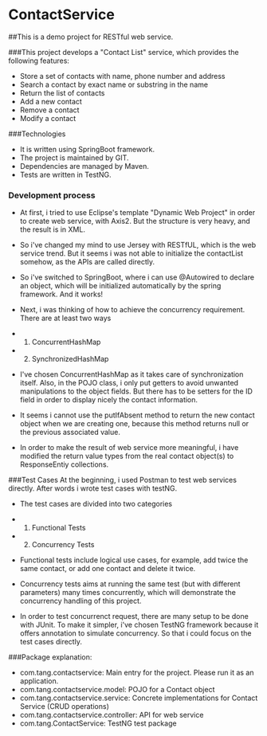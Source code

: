 # ContactService

##This is a demo project for RESTful web service.

###This project develops a "Contact List" service, which provides the following features:
- Store a set of contacts with name, phone number and address
- Search a contact by exact name or substring in the name
- Return the list of contacts
- Add a new contact
- Remove a contact
- Modify a contact

###Technologies
- It is written using SpringBoot framework. 
- The project is maintained by GIT.
- Dependencies are managed by Maven.
- Tests are written in TestNG.

### Development process
- At first, i tried to use Eclipse's template "Dynamic Web Project" in order to create web service, with Axis2. But the structure is very heavy, and the result is in XML.

- So i've changed my mind to use Jersey with RESTfUL, which is the web service trend. But it seems i was not able to initialize the contactList somehow, as the APIs are called directly.

- So i've switched to SpringBoot, where i can use @Autowired to declare an object, which will be initialized automatically by the spring framework. And it works!

- Next, i was thinking of how to achieve the concurrency requirement. There are at least two ways
- 1. ConcurrentHashMap
- 2. SynchronizedHashMap
- I've chosen ConcurrentHashMap as it takes care of synchronization itself. Also, in the POJO class, i only put getters to avoid unwanted manipulations to the object fields. But there has to be setters for the ID field in order to display nicely the contact information.
- It seems i cannot use the putIfAbsent method to return the new contact object when we are creating one, because this method returns null or the previous associated value.

- In order to make the result of web service more meaningful, i have modified the return value types from the real contact object(s) to ResponseEntiy collections.

###Test Cases
At the beginning, i used Postman to test web services directly.
After words i wrote test cases with testNG.

- The test cases are divided into two categories
- 1. Functional Tests
- 2. Concurrency Tests

- Functional tests include logical use cases, for example, add twice the same contact, or add one contact and delete it twice.

- Concurrency tests aims at running the same test (but with different parameters) many times concurrently, which will demonstrate the concurrency handling of this project.

- In order to test concurrenct request, there are many setup to be done with JUnit. To make it simpler, i've chosen TestNG framework because it offers annotation to simulate concurrency. So that i could focus on the test cases directly.

###Package explanation:
- com.tang.contactservice: Main entry for the project. Please run it as an application.
- com.tang.contactservice.model: POJO for a Contact object
- com.tang.contactservice.service: Concrete implementations for Contact Service (CRUD operations)
- com.tang.contactservice.controller: API for web service
- com.tang.ContactService: TestNG test package

